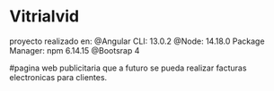 # Vitrialvid

proyecto realizado en: 
@Angular CLI: 13.0.2
@Node: 14.18.0
Package Manager: npm 6.14.15
@Bootsrap 4


#pagina web publicitaria que a futuro se pueda realizar facturas electronicas para clientes.
